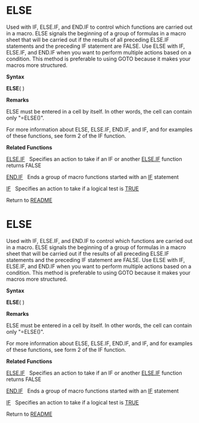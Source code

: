 # ELSE

Used with IF, ELSE.IF, and END.IF to control which functions are carried
out in a macro. ELSE signals the beginning of a group of formulas in a
macro sheet that will be carried out if the results of all preceding
ELSE.IF statements and the preceding IF statement are FALSE. Use ELSE
with IF, ELSE.IF, and END.IF when you want to perform multiple actions
based on a condition. This method is preferable to using GOTO because it
makes your macros more structured.

**Syntax**

**ELSE**( )

**Remarks**

ELSE must be entered in a cell by itself. In other words, the cell can
contain only "=ELSE()".

For more information about ELSE, ELSE.IF, END.IF, and IF, and for
examples of these functions, see form 2 of the IF function.

**Related Functions**

[ELSE.IF](ELSE.IF.md)&nbsp;&nbsp;&nbsp;Specifies an action to take if an IF or another
[ELSE.IF](ELSE.IF.md) function returns FALSE

[END.IF](END.IF.md)&nbsp;&nbsp;&nbsp;Ends a group of macro functions started with an
[IF](IF.md) statement

[IF](IF.md)&nbsp;&nbsp;&nbsp;Specifies an action to take if a logical test is
[TRUE](TRUE.md)



Return to [README](README.md#E)

# ELSE

Used with IF, ELSE.IF, and END.IF to control which functions are carried
out in a macro. ELSE signals the beginning of a group of formulas in a
macro sheet that will be carried out if the results of all preceding
ELSE.IF statements and the preceding IF statement are FALSE. Use ELSE
with IF, ELSE.IF, and END.IF when you want to perform multiple actions
based on a condition. This method is preferable to using GOTO because it
makes your macros more structured.

**Syntax**

**ELSE**( )

**Remarks**

ELSE must be entered in a cell by itself. In other words, the cell can
contain only "=ELSE()".

For more information about ELSE, ELSE.IF, END.IF, and IF, and for
examples of these functions, see form 2 of the IF function.

**Related Functions**

[ELSE.IF](ELSE.IF.md)&nbsp;&nbsp;&nbsp;Specifies an action to take if an IF or another
[ELSE.IF](ELSE.IF.md) function returns FALSE

[END.IF](END.IF.md)&nbsp;&nbsp;&nbsp;Ends a group of macro functions started with an
[IF](IF.md) statement

[IF](IF.md)&nbsp;&nbsp;&nbsp;Specifies an action to take if a logical test is
[TRUE](TRUE.md)



Return to [README](README.md#E)

